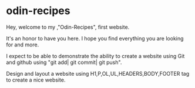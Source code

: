 # odin-recipes

Hey, welcome to my ,"Odin-Recipes", first website.

It's an honor to have you here. I hope you find everything
you are looking for and more.

I expect to be able to demonstrate the ability to create a website using Git
and github using "git add| git commit|  git push".

Design and layout a website using H1,P,OL,UL,HEADERS,BODY,FOOTER tag to create a 
nice website.

 
